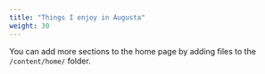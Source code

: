```yaml
---
title: "Things I enjoy in Augusta"
weight: 30
---
```


You can add more sections to the home page by adding files to the `/content/home/` folder.
